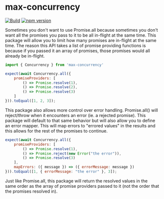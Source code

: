 # max-concurrency

[![Build](https://travis-ci.org/stewie1570/max-concurrency.svg)](https://travis-ci.org/stewie1570/max-concurrency)
[![npm version](https://badge.fury.io/js/max-concurrency.svg)](https://badge.fury.io/js/max-concurrency)

Sometimes you don't want to use Promise.all because sometimes you don't want all the promises you pass to it to be all in-flight at the same time. This package will allow you to limit how many promises are in-flight at the same time. The reason this API takes a list of promise providing functions is because if you passed it an array of promises, those promises would all already be in-flight.



```jsx
import { Concurrency } from 'max-concurrency'

expect(await Concurrency.all({
    promiseProviders: [
        () => Promise.resolve(1),
        () => Promise.resolve(2),
        () => Promise.resolve(3)
    ]
})).toEqual([1, 2, 3]);
```

This package also allows more control over error handling. Promise.all() will reject/throw when it encounters an error (ie. a rejected promise). This package will default to that same behavior but will also allow you to define an error mapper. This will map errors to "errored values" in the results and this allows for the rest of the promises to continue.

```jsx
expect(await Concurrency.all({
    promiseProviders: [
        () => Promise.resolve(1),
        () => Promise.reject(new Error("the error")),
        () => Promise.resolve(3)
    ],
    mapErrors: ({ message }) => ({ errorMessage: message })
})).toEqual([1, { errorMessage: "the error" }, 3]);
```

Just like Promise.all, this package will return the resolved values in the same order as the array of promise providers passed to it (not the order that the promises resolved in).